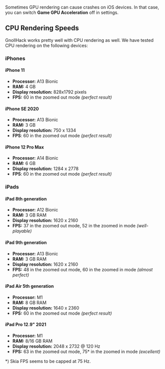 Sometimes GPU rendering can cause crashes on iOS devices. In that case, you can switch **Game GPU Acceleration** off in settings.

## CPU Rendering Speeds

GnollHack works pretty well with CPU rendering as well. We have tested CPU rendering on the following devices:

### iPhones

#### iPhone 11

- **Processor:** A13 Bionic
- **RAM:** 4 GB
- **Display resolution:** 828x1792 pixels
- **FPS:** 60 in the zoomed out mode *(perfect result)*

#### iPhone SE 2020

- **Processor:** A13 Bionic
- **RAM:** 3 GB
- **Display resolution:** 750 x 1334
- **FPS**: 60 in the zoomed out mode *(perfect result)*

#### iPhone 12 Pro Max

- **Processor:** A14 Bionic
- **RAM:** 6 GB
- **Display resolution:** 1284 x 2778
- **FPS**: 60 in the zoomed out mode *(perfect result)*

### iPads

#### iPad 8th generation

- **Processor:** A12 Bionic
- **RAM:** 3 GB RAM
- **Display resolution:** 1620 x 2160
- **FPS:** 37 in the zoomed out mode, 52 in the zoomed in mode *(well-playable)*

#### iPad 9th generation

- **Processor:** A13 Bionic
- **RAM:** 3 GB RAM
- **Display resolution:** 1620 x 2160
- **FPS:** 48 in the zoomed out mode, 60 in the zoomed in mode *(almost perfect)*

#### iPad Air 5th generation

- **Processor:** M1
- **RAM:** 8 GB RAM
- **Display resolution:** 1640 x 2360
- **FPS:** 60 in the zoomed out mode *(perfect result)*

#### iPad Pro 12.9" 2021

- **Processor:** M1
- **RAM:** 8/16 GB RAM
- **Display resolution:** 2048 x 2732 @ 120 Hz
- **FPS:** 63 in the zoomed out mode, 75* in the zoomed in mode *(excellent)*

*) Skia FPS seems to be capped at 75 Hz.